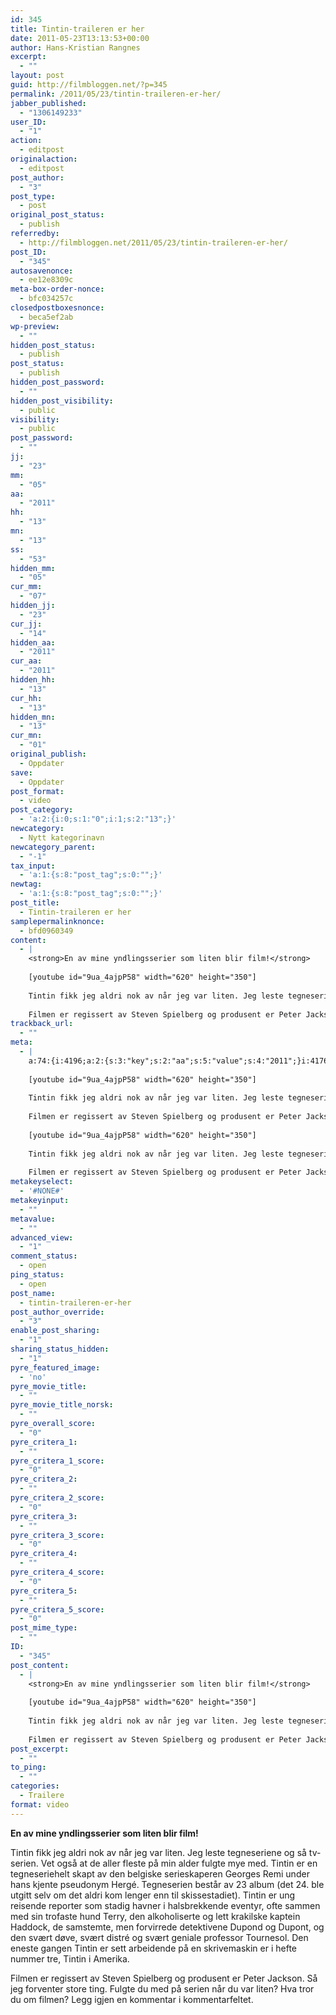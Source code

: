```yaml
---
id: 345
title: Tintin-traileren er her
date: 2011-05-23T13:13:53+00:00
author: Hans-Kristian Rangnes
excerpt:
  - ""
layout: post
guid: http://filmbloggen.net/?p=345
permalink: /2011/05/23/tintin-traileren-er-her/
jabber_published:
  - "1306149233"
user_ID:
  - "1"
action:
  - editpost
originalaction:
  - editpost
post_author:
  - "3"
post_type:
  - post
original_post_status:
  - publish
referredby:
  - http://filmbloggen.net/2011/05/23/tintin-traileren-er-her/
post_ID:
  - "345"
autosavenonce:
  - ee12e8309c
meta-box-order-nonce:
  - bfc034257c
closedpostboxesnonce:
  - beca5ef2ab
wp-preview:
  - ""
hidden_post_status:
  - publish
post_status:
  - publish
hidden_post_password:
  - ""
hidden_post_visibility:
  - public
visibility:
  - public
post_password:
  - ""
jj:
  - "23"
mm:
  - "05"
aa:
  - "2011"
hh:
  - "13"
mn:
  - "13"
ss:
  - "53"
hidden_mm:
  - "05"
cur_mm:
  - "07"
hidden_jj:
  - "23"
cur_jj:
  - "14"
hidden_aa:
  - "2011"
cur_aa:
  - "2011"
hidden_hh:
  - "13"
cur_hh:
  - "13"
hidden_mn:
  - "13"
cur_mn:
  - "01"
original_publish:
  - Oppdater
save:
  - Oppdater
post_format:
  - video
post_category:
  - 'a:2:{i:0;s:1:"0";i:1;s:2:"13";}'
newcategory:
  - Nytt kategorinavn
newcategory_parent:
  - "-1"
tax_input:
  - 'a:1:{s:8:"post_tag";s:0:"";}'
newtag:
  - 'a:1:{s:8:"post_tag";s:0:"";}'
post_title:
  - Tintin-traileren er her
samplepermalinknonce:
  - bfd0960349
content:
  - |
    <strong>En av mine yndlingsserier som liten blir film!</strong>
    
    [youtube id="9ua_4ajpP58" width="620" height="350"]
    
    Tintin fikk jeg aldri nok av når jeg var liten. Jeg leste tegneseriene og så tv-serien. Vet også at de aller fleste på min alder fulgte mye med. Tintin er en tegneseriehelt skapt av den belgiske serieskaperen Georges Remi under hans kjente pseudonym Hergé. Tegneserien består av 23 album (det 24. ble utgitt selv om det aldri kom lenger enn til skissestadiet). Tintin er ung reisende reporter som stadig havner i halsbrekkende eventyr, ofte sammen med sin trofaste hund Terry, den alkoholiserte og lett krakilske kaptein Haddock, de samstemte, men forvirrede detektivene Dupond og Dupont, og den svært døve, svært distré og svært geniale professor Tournesol. Den eneste gangen Tintin er sett arbeidende på en skrivemaskin er i hefte nummer tre, Tintin i Amerika.
    
    Filmen er regissert av Steven Spielberg og produsent er Peter Jackson. Så jeg forventer store ting. Fulgte du med på serien når du var liten? Hva tror du om filmen? Legg igjen en kommentar i kommentarfeltet.
trackback_url:
  - ""
meta:
  - |
    a:74:{i:4196;a:2:{s:3:"key";s:2:"aa";s:5:"value";s:4:"2011";}i:4176;a:2:{s:3:"key";s:6:"action";s:5:"value";s:8:"editpost";}i:4230;a:2:{s:3:"key";s:13:"advanced_view";s:5:"value";s:1:"1";}i:4184;a:2:{s:3:"key";s:13:"autosavenonce";s:5:"value";s:10:"ee12e8309c";}i:4186;a:2:{s:3:"key";s:20:"closedpostboxesnonce";s:5:"value";s:10:"beca5ef2ab";}i:4231;a:2:{s:3:"key";s:14:"comment_status";s:5:"value";s:4:"open";}i:4221;a:2:{s:3:"key";s:7:"content";s:5:"value";s:1110:"<strong>En av mine yndlingsserier som liten blir film!</strong>
    
    [youtube id="9ua_4ajpP58" width="620" height="350"]
    
    Tintin fikk jeg aldri nok av når jeg var liten. Jeg leste tegneseriene og så tv-serien. Vet også at de aller fleste på min alder fulgte mye med. Tintin er en tegneseriehelt skapt av den belgiske serieskaperen Georges Remi under hans kjente pseudonym Hergé. Tegneserien består av 23 album (det 24. ble utgitt selv om det aldri kom lenger enn til skissestadiet). Tintin er ung reisende reporter som stadig havner i halsbrekkende eventyr, ofte sammen med sin trofaste hund Terry, den alkoholiserte og lett krakilske kaptein Haddock, de samstemte, men forvirrede detektivene Dupond og Dupont, og den svært døve, svært distré og svært geniale professor Tournesol. Den eneste gangen Tintin er sett arbeidende på en skrivemaskin er i hefte nummer tre, Tintin i Amerika.
    
    Filmen er regissert av Steven Spielberg og produsent er Peter Jackson. Så jeg forventer store ting. Fulgte du med på serien når du var liten? Hva tror du om filmen? Legg igjen en kommentar i kommentarfeltet.";}i:4205;a:2:{s:3:"key";s:6:"cur_aa";s:5:"value";s:4:"2011";}i:4207;a:2:{s:3:"key";s:6:"cur_hh";s:5:"value";s:2:"12";}i:4203;a:2:{s:3:"key";s:6:"cur_jj";s:5:"value";s:2:"14";}i:4201;a:2:{s:3:"key";s:6:"cur_mm";s:5:"value";s:2:"07";}i:4209;a:2:{s:3:"key";s:6:"cur_mn";s:5:"value";s:2:"59";}i:4235;a:2:{s:3:"key";s:19:"enable_post_sharing";s:5:"value";s:1:"1";}i:4222;a:2:{s:3:"key";s:7:"excerpt";s:5:"value";s:0:"";}i:4197;a:2:{s:3:"key";s:2:"hh";s:5:"value";s:2:"13";}i:4204;a:2:{s:3:"key";s:9:"hidden_aa";s:5:"value";s:4:"2011";}i:4206;a:2:{s:3:"key";s:9:"hidden_hh";s:5:"value";s:2:"13";}i:4202;a:2:{s:3:"key";s:9:"hidden_jj";s:5:"value";s:2:"23";}i:4200;a:2:{s:3:"key";s:9:"hidden_mm";s:5:"value";s:2:"05";}i:4208;a:2:{s:3:"key";s:9:"hidden_mn";s:5:"value";s:2:"13";}i:4190;a:2:{s:3:"key";s:20:"hidden_post_password";s:5:"value";s:0:"";}i:4188;a:2:{s:3:"key";s:18:"hidden_post_status";s:5:"value";s:7:"publish";}i:4191;a:2:{s:3:"key";s:22:"hidden_post_visibility";s:5:"value";s:6:"public";}i:4252;a:2:{s:3:"key";s:2:"ID";s:5:"value";s:3:"345";}i:583;a:2:{s:3:"key";s:16:"jabber_published";s:5:"value";s:10:"1306149233";}i:4194;a:2:{s:3:"key";s:2:"jj";s:5:"value";s:2:"23";}i:4185;a:2:{s:3:"key";s:20:"meta-box-order-nonce";s:5:"value";s:10:"bfc034257c";}i:4227;a:2:{s:3:"key";s:12:"metakeyinput";s:5:"value";s:0:"";}i:4226;a:2:{s:3:"key";s:13:"metakeyselect";s:5:"value";s:6:"#NONE#";}i:4228;a:2:{s:3:"key";s:9:"metavalue";s:5:"value";s:0:"";}i:4195;a:2:{s:3:"key";s:2:"mm";s:5:"value";s:2:"05";}i:4198;a:2:{s:3:"key";s:2:"mn";s:5:"value";s:2:"13";}i:4214;a:2:{s:3:"key";s:11:"newcategory";s:5:"value";s:17:"Nytt kategorinavn";}i:4215;a:2:{s:3:"key";s:18:"newcategory_parent";s:5:"value";s:2:"-1";}i:4177;a:2:{s:3:"key";s:14:"originalaction";s:5:"value";s:8:"editpost";}i:4180;a:2:{s:3:"key";s:20:"original_post_status";s:5:"value";s:7:"publish";}i:4210;a:2:{s:3:"key";s:16:"original_publish";s:5:"value";s:8:"Oppdater";}i:4232;a:2:{s:3:"key";s:11:"ping_status";s:5:"value";s:4:"open";}i:4178;a:2:{s:3:"key";s:11:"post_author";s:5:"value";s:1:"3";}i:4234;a:2:{s:3:"key";s:20:"post_author_override";s:5:"value";s:1:"3";}i:4253;a:2:{s:3:"key";s:12:"post_content";s:5:"value";s:1110:"<strong>En av mine yndlingsserier som liten blir film!</strong>
    
    [youtube id="9ua_4ajpP58" width="620" height="350"]
    
    Tintin fikk jeg aldri nok av når jeg var liten. Jeg leste tegneseriene og så tv-serien. Vet også at de aller fleste på min alder fulgte mye med. Tintin er en tegneseriehelt skapt av den belgiske serieskaperen Georges Remi under hans kjente pseudonym Hergé. Tegneserien består av 23 album (det 24. ble utgitt selv om det aldri kom lenger enn til skissestadiet). Tintin er ung reisende reporter som stadig havner i halsbrekkende eventyr, ofte sammen med sin trofaste hund Terry, den alkoholiserte og lett krakilske kaptein Haddock, de samstemte, men forvirrede detektivene Dupond og Dupont, og den svært døve, svært distré og svært geniale professor Tournesol. Den eneste gangen Tintin er sett arbeidende på en skrivemaskin er i hefte nummer tre, Tintin i Amerika.
    
    Filmen er regissert av Steven Spielberg og produsent er Peter Jackson. Så jeg forventer store ting. Fulgte du med på serien når du var liten? Hva tror du om filmen? Legg igjen en kommentar i kommentarfeltet.";}i:4254;a:2:{s:3:"key";s:12:"post_excerpt";s:5:"value";s:0:"";}i:4212;a:2:{s:3:"key";s:11:"post_format";s:5:"value";s:5:"video";}i:4183;a:2:{s:3:"key";s:7:"post_ID";s:5:"value";s:3:"345";}i:4251;a:2:{s:3:"key";s:14:"post_mime_type";s:5:"value";s:0:"";}i:4233;a:2:{s:3:"key";s:9:"post_name";s:5:"value";s:23:"tintin-traileren-er-her";}i:4193;a:2:{s:3:"key";s:13:"post_password";s:5:"value";s:0:"";}i:4189;a:2:{s:3:"key";s:11:"post_status";s:5:"value";s:7:"publish";}i:4219;a:2:{s:3:"key";s:10:"post_title";s:5:"value";s:23:"Tintin-traileren er her";}i:4179;a:2:{s:3:"key";s:9:"post_type";s:5:"value";s:4:"post";}i:4241;a:2:{s:3:"key";s:14:"pyre_critera_1";s:5:"value";s:0:"";}i:4242;a:2:{s:3:"key";s:20:"pyre_critera_1_score";s:5:"value";s:1:"0";}i:4243;a:2:{s:3:"key";s:14:"pyre_critera_2";s:5:"value";s:0:"";}i:4244;a:2:{s:3:"key";s:20:"pyre_critera_2_score";s:5:"value";s:1:"0";}i:4245;a:2:{s:3:"key";s:14:"pyre_critera_3";s:5:"value";s:0:"";}i:4246;a:2:{s:3:"key";s:20:"pyre_critera_3_score";s:5:"value";s:1:"0";}i:4247;a:2:{s:3:"key";s:14:"pyre_critera_4";s:5:"value";s:0:"";}i:4248;a:2:{s:3:"key";s:20:"pyre_critera_4_score";s:5:"value";s:1:"0";}i:4249;a:2:{s:3:"key";s:14:"pyre_critera_5";s:5:"value";s:0:"";}i:4250;a:2:{s:3:"key";s:20:"pyre_critera_5_score";s:5:"value";s:1:"0";}i:4237;a:2:{s:3:"key";s:19:"pyre_featured_image";s:5:"value";s:2:"no";}i:4238;a:2:{s:3:"key";s:16:"pyre_movie_title";s:5:"value";s:0:"";}i:4239;a:2:{s:3:"key";s:22:"pyre_movie_title_norsk";s:5:"value";s:0:"";}i:4240;a:2:{s:3:"key";s:18:"pyre_overall_score";s:5:"value";s:1:"0";}i:4181;a:2:{s:3:"key";s:10:"referredby";s:5:"value";s:58:"http://filmbloggen.net/2011/05/23/tintin-traileren-er-her/";}i:4220;a:2:{s:3:"key";s:20:"samplepermalinknonce";s:5:"value";s:10:"bfd0960349";}i:4211;a:2:{s:3:"key";s:4:"save";s:5:"value";s:8:"Oppdater";}i:4236;a:2:{s:3:"key";s:21:"sharing_status_hidden";s:5:"value";s:1:"1";}i:4199;a:2:{s:3:"key";s:2:"ss";s:5:"value";s:2:"53";}i:4255;a:2:{s:3:"key";s:7:"to_ping";s:5:"value";s:0:"";}i:4223;a:2:{s:3:"key";s:13:"trackback_url";s:5:"value";s:0:"";}i:4175;a:2:{s:3:"key";s:7:"user_ID";s:5:"value";s:1:"1";}i:4192;a:2:{s:3:"key";s:10:"visibility";s:5:"value";s:6:"public";}i:4187;a:2:{s:3:"key";s:10:"wp-preview";s:5:"value";s:0:"";}}
metakeyselect:
  - '#NONE#'
metakeyinput:
  - ""
metavalue:
  - ""
advanced_view:
  - "1"
comment_status:
  - open
ping_status:
  - open
post_name:
  - tintin-traileren-er-her
post_author_override:
  - "3"
enable_post_sharing:
  - "1"
sharing_status_hidden:
  - "1"
pyre_featured_image:
  - 'no'
pyre_movie_title:
  - ""
pyre_movie_title_norsk:
  - ""
pyre_overall_score:
  - "0"
pyre_critera_1:
  - ""
pyre_critera_1_score:
  - "0"
pyre_critera_2:
  - ""
pyre_critera_2_score:
  - "0"
pyre_critera_3:
  - ""
pyre_critera_3_score:
  - "0"
pyre_critera_4:
  - ""
pyre_critera_4_score:
  - "0"
pyre_critera_5:
  - ""
pyre_critera_5_score:
  - "0"
post_mime_type:
  - ""
ID:
  - "345"
post_content:
  - |
    <strong>En av mine yndlingsserier som liten blir film!</strong>
    
    [youtube id="9ua_4ajpP58" width="620" height="350"]
    
    Tintin fikk jeg aldri nok av når jeg var liten. Jeg leste tegneseriene og så tv-serien. Vet også at de aller fleste på min alder fulgte mye med. Tintin er en tegneseriehelt skapt av den belgiske serieskaperen Georges Remi under hans kjente pseudonym Hergé. Tegneserien består av 23 album (det 24. ble utgitt selv om det aldri kom lenger enn til skissestadiet). Tintin er ung reisende reporter som stadig havner i halsbrekkende eventyr, ofte sammen med sin trofaste hund Terry, den alkoholiserte og lett krakilske kaptein Haddock, de samstemte, men forvirrede detektivene Dupond og Dupont, og den svært døve, svært distré og svært geniale professor Tournesol. Den eneste gangen Tintin er sett arbeidende på en skrivemaskin er i hefte nummer tre, Tintin i Amerika.
    
    Filmen er regissert av Steven Spielberg og produsent er Peter Jackson. Så jeg forventer store ting. Fulgte du med på serien når du var liten? Hva tror du om filmen? Legg igjen en kommentar i kommentarfeltet.
post_excerpt:
  - ""
to_ping:
  - ""
categories:
  - Trailere
format: video
---
```

**En av mine yndlingsserier som liten blir film!**

<div class="video-shortcode">
</div>

Tintin fikk jeg aldri nok av når jeg var liten. Jeg leste tegneseriene og så tv-serien. Vet også at de aller fleste på min alder fulgte mye med. Tintin er en tegneseriehelt skapt av den belgiske serieskaperen Georges Remi under hans kjente pseudonym Hergé. Tegneserien består av 23 album (det 24. ble utgitt selv om det aldri kom lenger enn til skissestadiet). Tintin er ung reisende reporter som stadig havner i halsbrekkende eventyr, ofte sammen med sin trofaste hund Terry, den alkoholiserte og lett krakilske kaptein Haddock, de samstemte, men forvirrede detektivene Dupond og Dupont, og den svært døve, svært distré og svært geniale professor Tournesol. Den eneste gangen Tintin er sett arbeidende på en skrivemaskin er i hefte nummer tre, Tintin i Amerika.

Filmen er regissert av Steven Spielberg og produsent er Peter Jackson. Så jeg forventer store ting. Fulgte du med på serien når du var liten? Hva tror du om filmen? Legg igjen en kommentar i kommentarfeltet.